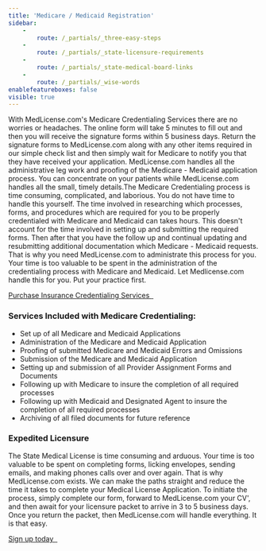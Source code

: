 ```yaml
---
title: 'Medicare / Medicaid Registration'
sidebar:
    -
        route: /_partials/_three-easy-steps
    -
        route: /_partials/_state-licensure-requirements
    -
        route: /_partials/_state-medical-board-links
    -
        route: /_partials/_wise-words
enablefeatureboxes: false
visible: true
---
```


<p>With MedLicense.com's Medicare Credentialing Services there are no worries or headaches. The online form will take 5 minutes to fill out and then you will receive the signature forms within 5 business days. Return the signature forms to MedLicense.com along with any other items required in our simple check list and then simply wait for Medicare to notify you that they have received your application. MedLicense.com handles all the administrative leg work and proofing of the Medicare - Medicaid application process. You can concentrate on your patients while MedLicense.com handles all the small, timely details.The Medicare Credentialing process is time consuming, complicated, and laborious. You do not have time to handle this yourself. The time involved in researching which processes, forms, and procedures which are required for you to be properly credentialed with Medicare and Medicaid can takes hours. This doesn't account for the time involved in setting up and submitting the required forms. Then after that you have the follow up and continual updating and resubmitting additional documentation which Medicare - Medicaid requests. That is why you need MedLicense.com to administrate this process for you. Your time is too valuable to be spent in the administration of the credentialing process with Medicare and Medicaid. Let Medlicense.com handle this for you. Put your practice first.</p>
<p><a class="btn btn-secondary" href="https://www.secure-access.net/~medlicense/maaform/purchaseinsurance.html">Purchase Insurance Credentialing Services <em class="fa fa-sm fa-play" aria-hidden="true">&nbsp;</em></a>&nbsp;</p>
<h3 id="mcetoc_1cdnpi5870">Services Included with Medicare Credentialing:&nbsp;<strong><br /></strong></h3>
<ul>
<li>Set up of all Medicare and Medicaid Applications</li>
<li>Administration of the Medicare and Medicaid Application</li>
<li>Proofing of submitted Medicare and Medicaid Errors and Omissions</li>
<li>Submission of the Medicare and Medicaid Application</li>
<li>Setting up and submission of all Provider Assignment Forms and Documents</li>
<li>Following up with Medicare to insure the completion of all required processes</li>
<li>Following up with Medicaid and Designated Agent to insure the completion of all required processes</li>
<li>Archiving of all filed documents for future reference</li>
</ul>
<h3 id="mcetoc_1cdnroleq0">Expedited Licensure</h3>
<p>The State Medical License is&nbsp;time consuming and arduous. Your time is too valuable to be spent on completing forms, licking envelopes, sending emails, and making phones calls over and over again. That is why MedLicense.com exists. We can make the paths straight and reduce the time it takes to complete your Medical License Application. To initiate the process, simply complete our form, forward to MedLicense.com your CV', and then await for your licensure packet to arrive in 3 to 5 business days. Once you return the packet, then MedLicense.com will handle everything. It is that easy.&nbsp;</p>
<p><a class="btn btn-secondary" href="../../pricing">Sign up today <em class="fa fa-sm fa-play" aria-hidden="true">&nbsp;</em></a>&nbsp;</p>